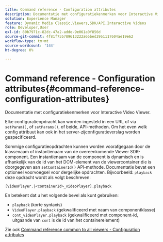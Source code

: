 ```yaml
---
title: Command reference - Configuration attributes
description: Documentatie met configuratiekenmerken voor Interactive Video Viewer.
solution: Experience Manager
feature: Dynamic Media Classic,Viewers,SDK/API,Interactive Videos
role: Developer,User
exl-id: 80b7971c-82dc-47a2-adde-9e061a0f856d
source-git-commit: 4f81f755789613222a66bed2961117604ae19e62
workflow-type: tm+mt
source-wordcount: '144'
ht-degree: 0%

---
```


# Command reference - Configuration attributes{#command-reference-configuration-attributes}

Documentatie met configuratiekenmerken voor Interactive Video Viewer.

Elke configuratieopdracht kan worden ingesteld in een URL of via `setParam()`, of `setParams()`, of beide, API-methoden. Om het even welk config attribuut kan ook in het server-zijconfiguratieverslag worden gespecificeerd.

Sommige configuratieopdrachten kunnen worden voorafgegaan door de klassenaam of instantienaam van de overeenkomende Viewer SDK-component. Een instantienaam van de component is dynamisch en is afhankelijk van de id van het DOM-element van de viewercontainer die is doorgegeven aan `setContainerId()` API-methode. Documentatie bevat een optioneel voorvoegsel voor dergelijke opdrachten. Bijvoorbeeld: `playback` deze opdracht wordt als volgt beschreven:

`[VideoPlayer.|<containerId>_videoPlayer].playback`

En betekent dat u het volgende bevel als kunt gebruiken:

* `playback` (korte syntaxis)
* `VideoPlayer.playback` (gekwalificeerd met naam van componentklasse)
* `cont_videoPlayer.playback` (gekwalificeerd met component-id, uitgaande van `cont` is de id van het containerelement)

Zie ook [Command reference common to all viewers - Configuration attributes](../../../r-html5-viewer-20-cmdref-configattrib/r-html5-viewer-20-cmdref-configattrib.md#concept-850e0f2c49b949deb7cfbfd330d329bd)
